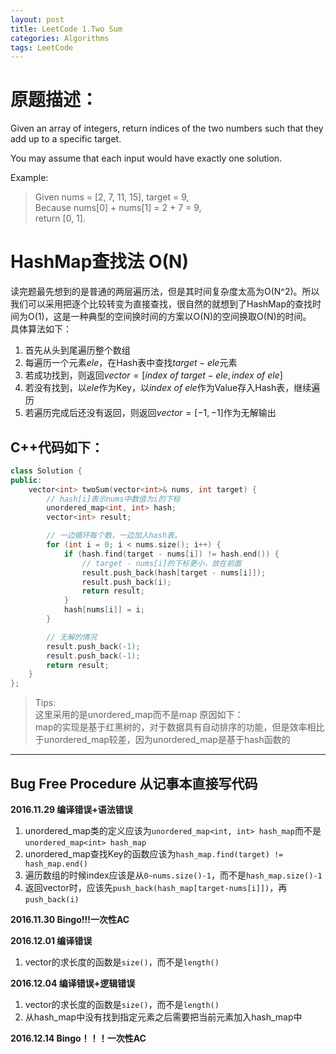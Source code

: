 ```yaml
---
layout: post
title: LeetCode 1.Two Sum
categories: Algorithms
tags: LeetCode
---
```

# 原题描述：
Given an array of integers, return indices of the two numbers such that they add up to a specific target.

You may assume that each input would have exactly one solution.

Example:

> Given nums = [2, 7, 11, 15], target = 9,  
> Because nums[0] + nums[1] = 2 + 7 = 9,  
  return [0, 1].

# HashMap查找法 O(N)
读完题最先想到的是普通的两层遍历法，但是其时间复杂度太高为O(N^2)。所以我们可以采用把逐个比较转变为直接查找，很自然的就想到了HashMap的查找时间为O(1)，这是一种典型的空间换时间的方案以O(N)的空间换取O(N)的时间。  
具体算法如下：  
1. 首先从头到尾遍历整个数组  
2. 每遍历一个元素$ele$，在Hash表中查找$target-ele$元素  
3. 若成功找到，则返回$vector = [index\ of\  target-ele, index\ of\ ele]$  
4. 若没有找到，以$ele$作为Key，以$index\ of\ ele$作为Value存入Hash表，继续遍历  
5. 若遍历完成后还没有返回，则返回$vector = [-1, -1]$作为无解输出  


## C++代码如下：

```c++
class Solution {
public:
    vector<int> twoSum(vector<int>& nums, int target) {
        // hash[i]表示nums中数值为i的下标
        unordered_map<int, int> hash;
        vector<int> result;

        // 一边循环每个数，一边加入hash表。
        for (int i = 0; i < nums.size(); i++) {
            if (hash.find(target - nums[i]) != hash.end()) {
                // target - nums[i]的下标更小，放在前面
                result.push_back(hash[target - nums[i]]);
                result.push_back(i);
                return result;
            }
            hash[nums[i]] = i;
        }

        // 无解的情况
        result.push_back(-1);
        result.push_back(-1);
        return result;
    }
};
```

> Tips:  
> 这里采用的是unordered\_map而不是map
> 原因如下：  
> map的实现是基于红黑树的，对于数据具有自动排序的功能，但是效率相比于unordered\_map较差，因为unordered\_map是基于hash函数的  

------------

## Bug Free Procedure  从记事本直接写代码  
**2016.11.29 编译错误+语法错误**  
1. unordered_map类的定义应该为`unordered_map<int, int> hash_map`而不是`unordered_map<int> hash_map`  
2. unordered_map查找Key的函数应该为`hash_map.find(target) != hash_map.end()`  
3. 遍历数组的时候index应该是从`0~nums.size()-1`，而不是`hash_map.size()-1`  
4. 返回vector时，应该先`push_back(hash_map[target-nums[i]])`，再`push_back(i)`  

**2016.11.30 Bingo!!!一次性AC**  

**2016.12.01 编译错误**  
1. vector的求长度的函数是`size()`，而不是`length()`  

**2016.12.04 编译错误+逻辑错误**  
1. vector的求长度的函数是`size()`，而不是`length()`    
2. 从hash_map中没有找到指定元素之后需要把当前元素加入hash_map中    

**2016.12.14 Bingo！！！一次性AC**  




